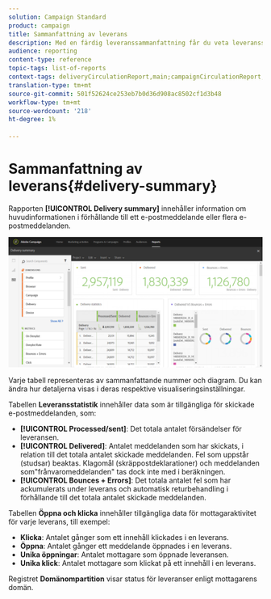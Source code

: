 ```yaml
---
solution: Campaign Standard
product: campaign
title: Sammanfattning av leverans
description: Med en färdig leveranssammanfattning får du veta leveransstatistik, t.ex. antal utskick, studsar och öppningar.
audience: reporting
content-type: reference
topic-tags: list-of-reports
context-tags: deliveryCirculationReport,main;campaignCirculationReport,main;programCirculationReport,main
translation-type: tm+mt
source-git-commit: 501f52624ce253eb7b0d36d908ac8502cf1d3b48
workflow-type: tm+mt
source-wordcount: '218'
ht-degree: 1%

---
```



# Sammanfattning av leverans{#delivery-summary}

Rapporten **[!UICONTROL Delivery summary]** innehåller information om huvudinformationen i förhållande till ett e-postmeddelande eller flera e-postmeddelanden.

![](assets/campaign_reports_1.png)

Varje tabell representeras av sammanfattande nummer och diagram. Du kan ändra hur detaljerna visas i deras respektive visualiseringsinställningar.

Tabellen **Leveransstatistik** innehåller data som är tillgängliga för skickade e-postmeddelanden, som:

* **[!UICONTROL Processed/sent]**: Det totala antalet försändelser för leveransen.
* **[!UICONTROL Delivered]**: Antalet meddelanden som har skickats, i relation till det totala antalet skickade meddelanden. Fel som uppstår (studsar) beaktas. Klagomål (skräppostdeklarationer) och meddelanden som&quot;frånvaromeddelanden&quot; tas dock inte med i beräkningen.
* **[!UICONTROL Bounces + Errors]**: Det totala antalet fel som har ackumulerats under leverans och automatisk returbehandling i förhållande till det totala antalet skickade meddelanden.

Tabellen **Öppna och klicka** innehåller tillgängliga data för mottagaraktivitet för varje leverans, till exempel:

* **Klicka**: Antalet gånger som ett innehåll klickades i en leverans.
* **Öppna**: Antalet gånger ett meddelande öppnades i en leverans.
* **Unika öppningar**: Antalet mottagare som öppnade leveransen.
* **Unika klick**: Antalet mottagare som klickat på ett innehåll i en leverans.

Registret **Domänompartition** visar status för leveranser enligt mottagarens domän.
